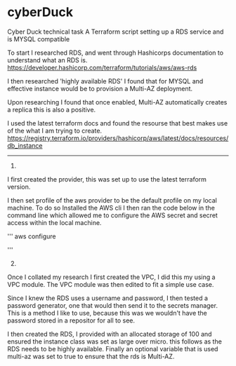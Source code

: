 # cyberDuck
Cyber Duck technical task
A Terraform script setting up a RDS service and is MYSQL compatible 

To start I researched RDS, and went through Hashicorps documentation to understand what an RDS is.
https://developer.hashicorp.com/terraform/tutorials/aws/aws-rds

I then researched 'highly available RDS' I found that for MYSQL and effective instance would be to provision a Multi-AZ deployment.

Upon researching I found that once enabled, Multi-AZ automatically creates a replica this is also a positive.

I used the latest terraform docs and found the resourse that best makes use of the what I am trying to create. https://registry.terraform.io/providers/hashicorp/aws/latest/docs/resources/db_instance

---

1. 

I first created the provider, this was set up to use the latest terraform version.

I then set profile of the aws provider to be the default profile on my local machine. To do so Installed the AWS cli I then ran the code below in the command line which allowed me to configure the AWS secret and secret access within the local machine.

'''
aws configure

'''

2. 

Once I collated my research I first created the VPC, I did this my using a VPC module. The VPC module was then edited to fit a simple use case.

Since I knew the RDS uses a username and password, I then tested a password generator, one that would then send it to the secrets manager. This is a method I like to use, because this was we wouldn't have the password stored in a repositor for all to see.

I then created the RDS, I provided with an allocated storage of 100 and ensured the instance class was set as large over micro. this follows as the RDS needs to be highly available. Finally an optional variable that is used multi-az was set to true to ensure that the rds is Multi-AZ. 

